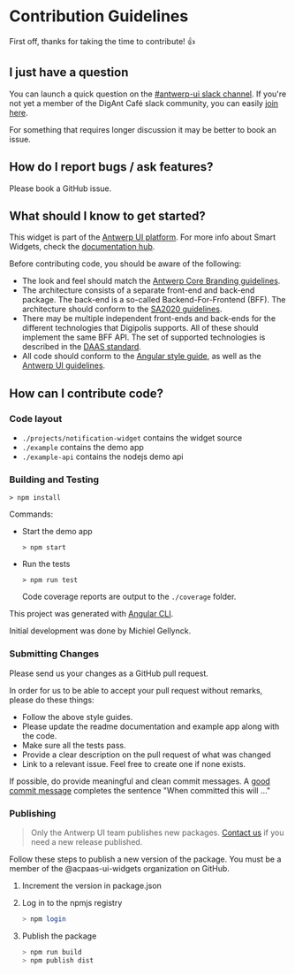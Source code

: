 # Contribution Guidelines

First off, thanks for taking the time to contribute! :+1:

## I just have a question

You can launch a quick question on the [#antwerp-ui slack channel](https://digantcafe.slack.com/messages/CDDLYJU65/). If you're not yet a member of the DigAnt Café slack community, you can easily [join here](https://digantcafe-slack.digipolis.be).

For something that requires longer discussion it may be better to book an issue.

## How do I report bugs / ask features?

Please book a GitHub issue.

## What should I know to get started?

This widget is part of the [Antwerp UI platform](https://antwerp-ui.digipolis.be). For more info about Smart Widgets, check the [documentation hub](https://github.com/digipolisantwerp/smart-widgets).

Before contributing code, you should be aware of the following:

- The look and feel should match the [Antwerp Core Branding guidelines](https://github.com/a-ui/core_branding_scss).
- The architecture consists of a separate front-end and back-end package. The back-end is a so-called Backend-For-Frontend (BFF). The architecture should conform to the [SA2020 guidelines](https://goo.gl/izTzSH).
- There may be multiple independent front-ends and back-ends for the different technologies that Digipolis supports. All of these should implement the same BFF API. The set of supported technologies is described in the [DAAS standard](https://docs.google.com/spreadsheets/d/e/2PACX-1vR9N3gAJoJFIlaXnpAfSpog85EN1DXJYy5bWHgZ4XKhy8KN1v6xgT4-eaoTTBTEzhIpMGqd_Q11RuKF/pubhtml).
- All code should conform to the [Angular style guide](https://angular.io/guide/styleguide), as well as the [Antwerp UI guidelines](https://antwerp-ui.digipolis.be/docs/guidelines).

## How can I contribute code?

### Code layout

- `./projects/notification-widget` contains the widget source
- `./example` contains the demo app
- `./example-api` contains the nodejs demo api

### Building and Testing

`> npm install`

Commands:

- Start the demo app

  `> npm start`

- Run the tests

  `> npm run test`

  Code coverage reports are output to the `./coverage` folder.

This project was generated with [Angular CLI](https://github.com/angular/angular-cli).

Initial development was done by Michiel Gellynck.

### Submitting Changes

Please send us your changes as a GitHub pull request.

In order for us to be able to accept your pull request without remarks, please do these things:

- Follow the above style guides.
- Please update the readme documentation and example app along with the code.
- Make sure all the tests pass.
- Provide a clear description on the pull request of what was changed
- Link to a relevant issue. Feel free to create one if none exists.

If possible, do provide meaningful and clean commit messages. A [good commit message](https://chris.beams.io/posts/git-commit/) completes the sentence "When committed this will …"

### Publishing

> Only the Antwerp UI team publishes new packages. [Contact us](https://antwerp-ui.digipolis.be/contact) if you need a new release published.

Follow these steps to publish a new version of the package.
You must be a member of the @acpaas-ui-widgets organization on GitHub.

1. Increment the version in package.json
2. Log in to the npmjs registry

    ```sh
    > npm login
    ```

3. Publish the package

    ```sh
    > npm run build
    > npm publish dist
    ```
